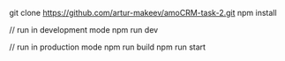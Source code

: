 git clone https://github.com/artur-makeev/amoCRM-task-2.git
npm install

// run in development mode
npm run dev

// run in production mode
npm run build
npm run start
